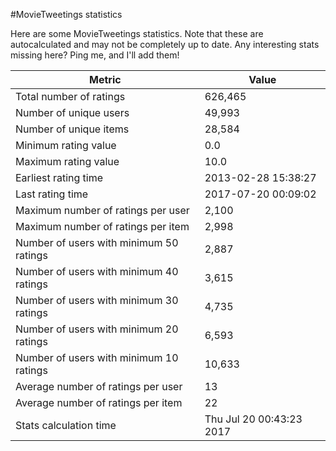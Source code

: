 #MovieTweetings statistics

Here are some MovieTweetings statistics. Note that these are autocalculated and may not be completely up to date. Any interesting stats missing here? Ping me, and I'll add them!

Metric | Value
--- | ---
Total number of ratings                 | 626,465
Number of unique users                  | 49,993
Number of unique items                  | 28,584
Minimum rating value                    | 0.0
Maximum rating value                    | 10.0
Earliest rating time                    | 2013-02-28 15:38:27
Last rating time                        | 2017-07-20 00:09:02
Maximum number of ratings per user      | 2,100
Maximum number of ratings per item      | 2,998
Number of users with minimum 50 ratings | 2,887
Number of users with minimum 40 ratings | 3,615
Number of users with minimum 30 ratings | 4,735
Number of users with minimum 20 ratings | 6,593
Number of users with minimum 10 ratings | 10,633
Average number of ratings per user      | 13
Average number of ratings per item      | 22
Stats calculation time                  | Thu Jul 20 00:43:23 2017

